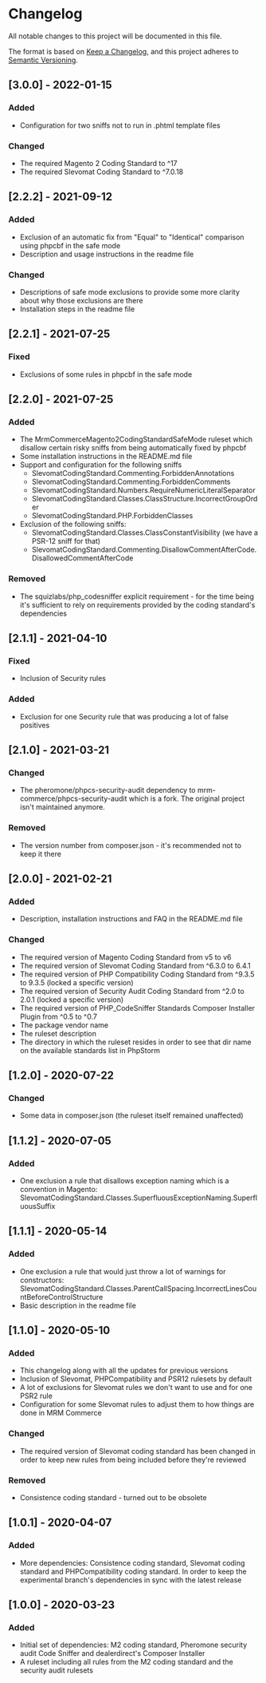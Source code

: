 # Changelog
All notable changes to this project will be documented in this file.

The format is based on [Keep a Changelog](https://keepachangelog.com/en/1.0.0/),
and this project adheres to [Semantic Versioning](https://semver.org/spec/v2.0.0.html).

## [3.0.0] - 2022-01-15
### Added
- Configuration for two sniffs not to run in .phtml template files

### Changed
- The required Magento 2 Coding Standard to ^17
- The required Slevomat Coding Standard to ^7.0.18

## [2.2.2] - 2021-09-12
### Added
- Exclusion of an automatic fix from "Equal" to "Identical" comparison using phpcbf in the safe mode
- Description and usage instructions in the readme file
### Changed
- Descriptions of safe mode exclusions to provide some more clarity about why those exclusions are there
- Installation steps in the readme file

## [2.2.1] - 2021-07-25
### Fixed
- Exclusions of some rules in phpcbf in the safe mode

## [2.2.0] - 2021-07-25
### Added
- The MrmCommerceMagento2CodingStandardSafeMode ruleset which disallow certain risky sniffs from being
  automatically fixed by phpcbf
- Some installation instructions in the README.md file
- Support and configuration for the following sniffs
  - SlevomatCodingStandard.Commenting.ForbiddenAnnotations
  - SlevomatCodingStandard.Commenting.ForbiddenComments
  - SlevomatCodingStandard.Numbers.RequireNumericLiteralSeparator
  - SlevomatCodingStandard.Classes.ClassStructure.IncorrectGroupOrder
  - SlevomatCodingStandard.PHP.ForbiddenClasses
- Exclusion of the following sniffs:
  - SlevomatCodingStandard.Classes.ClassConstantVisibility (we have a PSR-12 sniff for that)
  - SlevomatCodingStandard.Commenting.DisallowCommentAfterCode.DisallowedCommentAfterCode
### Removed
- The squizlabs/php_codesniffer explicit requirement - for the time being it's sufficient to rely
  on requirements provided by the coding standard's dependencies

## [2.1.1] - 2021-04-10
### Fixed
- Inclusion of Security rules
### Added
- Exclusion for one Security rule that was producing a lot of false positives

## [2.1.0] - 2021-03-21
### Changed
- The pheromone/phpcs-security-audit dependency to mrm-commerce/phpcs-security-audit which is a fork. 
  The original project isn't maintained anymore.
### Removed
- The version number from composer.json - it's recommended not to keep it there

## [2.0.0] - 2021-02-21
### Added
- Description, installation instructions and FAQ in the README.md file
### Changed
- The required version of Magento Coding Standard from v5 to v6
- The required version of Slevomat Coding Standard from ^6.3.0 to 6.4.1
- The required version of PHP Compatibility Coding Standard from ^9.3.5 to 9.3.5 (locked a specific version)
- The required version of Security Audit Coding Standard from ^2.0 to 2.0.1 (locked a specific version)
- The required version of PHP_CodeSniffer Standards Composer Installer Plugin from ^0.5 to ^0.7
- The package vendor name
- The ruleset description
- The directory in which the ruleset resides in order to see that dir name on the available standards list in PhpStorm

## [1.2.0] - 2020-07-22
### Changed
- Some data in composer.json (the ruleset itself remained unaffected)

## [1.1.2] - 2020-07-05
### Added
- One exclusion a rule that disallows exception naming which is a convention in Magento:
  SlevomatCodingStandard.Classes.SuperfluousExceptionNaming.SuperfluousSuffix

## [1.1.1] - 2020-05-14
### Added
- One exclusion a rule that would just throw a lot of warnings for constructors:
  SlevomatCodingStandard.Classes.ParentCallSpacing.IncorrectLinesCountBeforeControlStructure
- Basic description in the readme file

## [1.1.0] - 2020-05-10
### Added
- This changelog along with all the updates for previous versions
- Inclusion of Slevomat, PHPCompatibility and PSR12 rulesets by default
- A lot of exclusions for Slevomat rules we don't want to use and for one
  PSR2 rule
- Configuration for some Slevomat rules to adjust them to how things are
  done in MRM Commerce
### Changed
- The required version of Slevomat coding standard has been changed in order
  to keep new rules from being included before they're reviewed
### Removed
- Consistence coding standard - turned out to be obsolete

## [1.0.1] - 2020-04-07
### Added
- More dependencies: Consistence coding standard, Slevomat coding standard
  and PHPCompatibility coding standard. In order to keep the experimental
  branch's dependencies in sync with the latest release

## [1.0.0] - 2020-03-23
### Added
- Initial set of dependencies: M2 coding standard, Pheromone security audit
  Code Sniffer and dealerdirect's Composer Installer
- A ruleset including all rules from the M2 coding standard and the security
  audit rulesets
